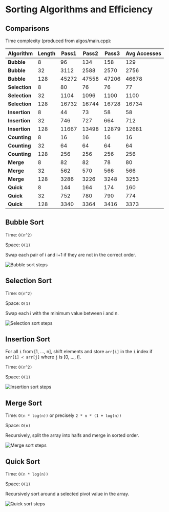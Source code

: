 # Sorting Algorithms and Efficiency

## Comparisons

Time complexity (produced from algos/main.cpp):

| Algorithm  | Length | Pass1 | Pass2 | Pass3 | Avg Accesses |
|------------|--------|-------|-------|-------|-------------|
| **Bubble**  | 8      | 96    | 134   | 158   | 129         |
| **Bubble**  | 32     | 3112  | 2588  | 2570  | 2756        |
| **Bubble**  | 128    | 45272 | 47558 | 47206 | 46678       |
| **Selection** | 8      | 80    | 76    | 76    | 77          |
| **Selection** | 32     | 1104  | 1096  | 1100  | 1100        |
| **Selection** | 128    | 16732 | 16744 | 16728 | 16734       |
| **Insertion** | 8      | 44    | 73    | 58    | 58          |
| **Insertion** | 32     | 746   | 727   | 664   | 712         |
| **Insertion** | 128    | 11667 | 13498 | 12879 | 12681       |
| **Counting**  | 8      | 16    | 16    | 16    | 16          |
| **Counting**  | 32     | 64    | 64    | 64    | 64          |
| **Counting**  | 128    | 256   | 256   | 256   | 256         |
| **Merge**     | 8      | 82    | 82    | 78    | 80          |
| **Merge**     | 32     | 562   | 570   | 566   | 566         |
| **Merge**     | 128    | 3286  | 3226  | 3248  | 3253        |
| **Quick**     | 8      | 144   | 164   | 174   | 160         |
| **Quick**     | 32     | 752   | 780   | 790   | 774         |
| **Quick**     | 128    | 3340  | 3364  | 3416  | 3373        |

## Bubble Sort

Time: `O(n^2)`

Space: `O(1)`

Swap each pair of i and i+1 if they are not in the correct order.

![Bubble sort steps](./images/bubbleSort.drawio.png)

## Selection Sort

Time: `O(n^2)`

Space: `O(1)`

Swap each i with the minimum value between i and n.

![Selection sort steps](./images/selectionSort.drawio.png)

## Insertion Sort

For all `i` from [1, ..., n], shift elements and store `arr[i]` in the `i` index if `arr[i] < arr[j]` where `j` is [0, ..., i].

Time: `O(n^2)`

Space: `O(1)`

![Insertion sort steps](./images/insertionSort.drawio.png)

## Merge Sort

Time: `O(n * log(n))` or precisely `2 * n * (1 + log(n))`

Space: `O(n)`

Recursively, split the array into halfs and merge in sorted order.

![Merge sort steps](./images/mergeSort.drawio.png)

## Quick Sort

Time: `O(n * log(n))`

Space: `O(1)`

Recursively sort around a selected pivot value in the array.

![Quick sort steps](./images/quickSort.drawio.png)
